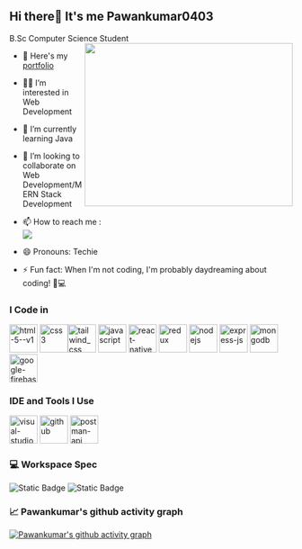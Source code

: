 ## Hi there👋 It's me Pawankumar0403

B.Sc Computer Science Student
<img align="right" width="370" height="290" src="https://media3.giphy.com/media/v1.Y2lkPTc5MGI3NjExNmR5Nm5ucjltYjljNW03am9ob283M283eXJzYm56Njd0enJzZXVlbiZlcD12MV9pbnRlcm5hbF9naWZfYnlfaWQmY3Q9Zw/SWoSkN6DxTszqIKEqv/giphy.webp">
- 📝 Here's my [portfolio](https://my-portfolio-five-chi-61.vercel.app/)
- 🙋‍♂️ I’m interested in Web Development
- 🌱 I’m currently learning Java
- 💞️ I’m looking to collaborate on Web Development/MERN Stack Development
- 📫 How to reach me :
  <br/>[<img src="https://uxwing.com/wp-content/themes/uxwing/download/brands-and-social-media/follow-us-on-linkedin-icon.png"/>](www.linkedin.com/in/pawankumar0403)


- 😄 Pronouns: Techie
- ⚡ Fun fact: When I'm not coding, I'm probably daydreaming about coding! 🌟💻

### I Code in
<img width="50" height="50" src="https://img.icons8.com/color/50/html-5--v1.png" alt="html-5--v1"/> <img width="50" height="50" src="https://img.icons8.com/color/50/css3.png" alt="css3"/><img width="50" height="50" src="https://img.icons8.com/fluency/50/tailwind_css.png" alt="tailwind_css"/> <img width="50" height="50" src="https://img.icons8.com/fluency/50/javascript.png" alt="javascript"/> <img width="50" height="50" src="https://img.icons8.com/color/50/react-native.png" alt="react-native"/> <img width="50" height="50" src="https://img.icons8.com/color/50/redux.png" alt="redux"/> <img width="50" height="50" src="https://img.icons8.com/color/50/nodejs.png" alt="nodejs"/> <img width="50" height="50" src="https://img.icons8.com/color/50/express-js.png" alt="express-js"/> <img width="50" height="50" src="https://img.icons8.com/color/50/mongodb.png" alt="mongodb"/> <img width="50" height="50" src="https://img.icons8.com/color/50/google-firebase-console.png" alt="google-firebase-console"/>

### IDE and Tools I Use
<img width="50" height="50" src="https://img.icons8.com/fluency/50/visual-studio-code-2019.png" alt="visual-studio-code-2019"/> <img width="50" height="50" src="https://img.icons8.com/ios-glyphs/50/github.png" alt="github"/> <img width="50" height="50" src="https://img.icons8.com/dusk/50/postman-api.png" alt="postman-api"/> 

### 💻 Workspace Spec
<img alt="Static Badge" src="https://img.shields.io/badge/Acer%20Aspire%20A315-53?style=for-the-badge&logo=acer&logoColor=white&color=red"> <img alt="Static Badge" src="https://img.shields.io/badge/Intel%20Core%20i3-7020U?style=for-the-badge&logo=Intel&logoColor=white&color=blue">

### 📈 Pawankumar's github activity graph
[![Pawankumar's github activity graph](https://github-readme-activity-graph.vercel.app/graph?username=Pawankumar0403&bg_color=000000&color=ffffff&line=2be937&point=ffffff&area=true&hide_border=true)](https://github.com/ashutosh00710/github-readme-activity-graph)
